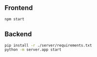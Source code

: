 
## Frontend

```sh
npm start
```

## Backend

```sh
pip install -r ./server/requirements.txt
python -m server.app start
```
